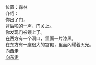 位置：森林  
介绍：  
你出了门，  
背后啪的一声，门关上。  
你发现门被锁上了。  
在西方有一个洞口，里面一片漆黑。  
在东方有一座很大的宫殿，里面闪耀着火光。  
[向西走](room_7.md)  
[向东走](room_11.md)  
